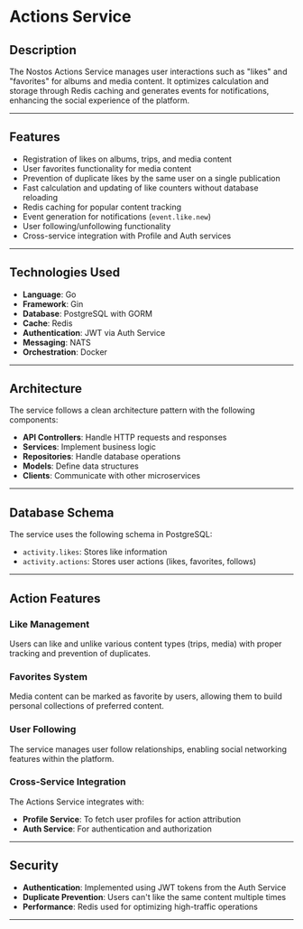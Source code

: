 # Actions Service

## Description

The Nostos Actions Service manages user interactions such as "likes" and "favorites" for albums and media content. It optimizes calculation and storage through Redis caching and generates events for notifications, enhancing the social experience of the platform.

---

## Features

- Registration of likes on albums, trips, and media content  
- User favorites functionality for media content  
- Prevention of duplicate likes by the same user on a single publication  
- Fast calculation and updating of like counters without database reloading  
- Redis caching for popular content tracking  
- Event generation for notifications (`event.like.new`)  
- User following/unfollowing functionality  
- Cross-service integration with Profile and Auth services  

---

## Technologies Used

- **Language**: Go  
- **Framework**: Gin  
- **Database**: PostgreSQL with GORM  
- **Cache**: Redis  
- **Authentication**: JWT via Auth Service  
- **Messaging**: NATS  
- **Orchestration**: Docker  

---

## Architecture

The service follows a clean architecture pattern with the following components:

- **API Controllers**: Handle HTTP requests and responses  
- **Services**: Implement business logic  
- **Repositories**: Handle database operations  
- **Models**: Define data structures  
- **Clients**: Communicate with other microservices  

---

## Database Schema

The service uses the following schema in PostgreSQL:

- `activity.likes`: Stores like information  
- `activity.actions`: Stores user actions (likes, favorites, follows)  

---

## Action Features

### Like Management

Users can like and unlike various content types (trips, media) with proper tracking and prevention of duplicates.

### Favorites System

Media content can be marked as favorite by users, allowing them to build personal collections of preferred content.

### User Following

The service manages user follow relationships, enabling social networking features within the platform.

### Cross-Service Integration

The Actions Service integrates with:

- **Profile Service**: To fetch user profiles for action attribution  
- **Auth Service**: For authentication and authorization  

---

## Security

- **Authentication**: Implemented using JWT tokens from the Auth Service  
- **Duplicate Prevention**: Users can't like the same content multiple times  
- **Performance**: Redis used for optimizing high-traffic operations  

---

